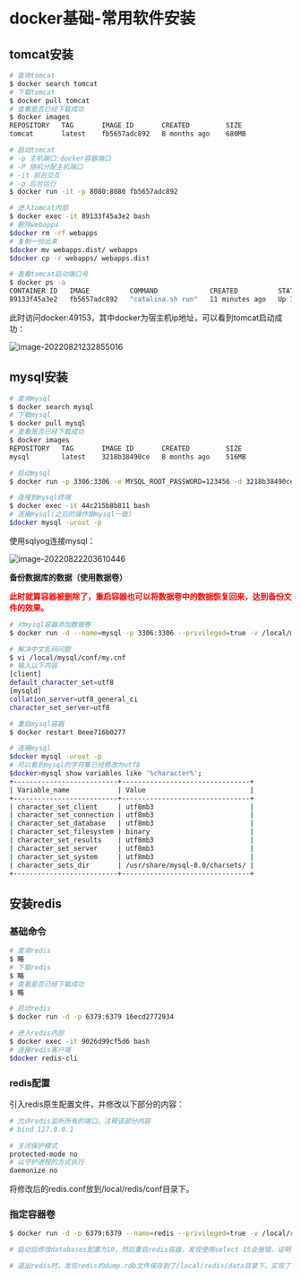 # docker基础-常用软件安装

## tomcat安装

```bash
# 查询tomcat
$ docker search tomcat
# 下载tomcat
$ docker pull tomcat
# 查看是否已经下载成功
$ docker images
REPOSITORY   TAG       IMAGE ID       CREATED         SIZE
tomcat       latest    fb5657adc892   8 months ago    680MB

# 启动tomcat
# -p 主机端口:docker容器端口
# -P 随机分配主机端口
# -it 前台交互
# -p 后台运行
$ docker run -it -p 8080:8080 fb5657adc892

# 进入tomcat内部
$ docker exec -it 89133f45a3e2 bash
# 删除webapps
$docker rm -rf webapps
# 复制一份出来
$docker mv webapps.dist/ webapps
$docker cp -r webapps/ webapps.dist

# 查看tomcat启动端口号
$ docker ps -a
CONTAINER ID   IMAGE          COMMAND             CREATED          STATUS          PORTS                                         NAMES
89133f45a3e2   fb5657adc892   "catalina.sh run"   11 minutes ago   Up 11 minutes   0.0.0.0:49153->8080/tcp, :::49153->8080/tcp   vibrant_borg
```

此时访问docker:49153，其中docker为宿主机ip地址，可以看到tomcat启动成功：

![image-20220821232855016](../../../md-photo/image-20220821232855016.png)



## mysql安装

```bash
# 查询mysql
$ docker search mysql
# 下载mysql
$ docker pull mysql
# 查看是否已经下载成功
$ docker images
REPOSITORY   TAG       IMAGE ID       CREATED         SIZE
mysql        latest    3218b38490ce   8 months ago    516MB

# 启动mysql
$ docker run -p 3306:3306 -e MYSQL_ROOT_PASSWORD=123456 -d 3218b38490ce

# 连接到mysql终端
$ docker exec -it 44c215b8b811 bash
# 连接mysql(之后的操作跟mysql一致)
$docker mysql -uroot -p
```



使用sqlyog连接mysql：

![image-20220822203610446](../../../md-photo/image-20220822203610446.png)



**备份数据库的数据（使用数据卷）**

**<font color='red'>此时就算容器被删除了，重启容器也可以将数据卷中的数据恢复回来，达到备份文件的效果。</font>**

```bash
# 对mysql容器添加数据卷
$ docker run -d --name=mysql -p 3306:3306 --privileged=true -v /local/mysql/log:/var/log/mysql -v /local/mysql/data:/var/lib/mysql -v /local/mysql/conf:/etc/mysql/conf.d -e MYSQL_ROOT_PASSWORD=123456 mysql

# 解决中文乱码问题
$ vi /local/mysql/conf/my.cnf
# 输入以下内容
[client]
default_character_set=utf8
[mysqld]
collation_server=utf8_general_ci
character_set_server=utf8

# 重启mysql容器
$ docker restart 8eee716b0277

# 连接mysql
$docker mysql -uroot -p
# 可以看到mysql的字符集已经修改为utf8
$docker>mysql show variables like '%character%';
+--------------------------+--------------------------------+
| Variable_name            | Value                          |
+--------------------------+--------------------------------+
| character_set_client     | utf8mb3                        |
| character_set_connection | utf8mb3                        |
| character_set_database   | utf8mb3                        |
| character_set_filesystem | binary                         |
| character_set_results    | utf8mb3                        |
| character_set_server     | utf8mb3                        |
| character_set_system     | utf8mb3                        |
| character_sets_dir       | /usr/share/mysql-8.0/charsets/ |
+--------------------------+--------------------------------+
```



## 安装redis

### 基础命令

```bash
# 查询redis
$ 略
# 下载redis
$ 略
# 查看是否已经下载成功
$ 略

# 启动redis
$ docker run -d -p 6379:6379 16ecd2772934

# 进入redis内部
$ docker exec -it 9026d99cf5d6 bash
# 连接redis客户端
$docker redis-cli
```



### redis配置

引入redis原生配置文件，并修改以下部分的内容：

```bash
# 允许redis监听所有的端口，注释该部分内容
# bind 127.0.0.1

# 关闭保护模式
protected-mode no
# 以守护进程的方式执行
daemonize no
```

将修改后的redis.conf放到/local/redis/conf目录下。



### 指定容器卷

```bash
$ docker run -d -p 6379:6379 --name=redis --privileged=true -v /local/redis/conf/redis.conf:/etc/redis/redis.conf -v /local/redis/data:/data redis:6.0.8 redis-server /etc/redis/redis.conf

# 启动后修改databases配置为10，然后重启redis容器，发现使用select 15会报错，证明redis使用了/local/redis/conf/redis.conf该路径下的配置进行启动

# 退出redis时，发现redis的dump.rdb文件保存到了/local/redis/data目录下，实现了数据的备份
```

